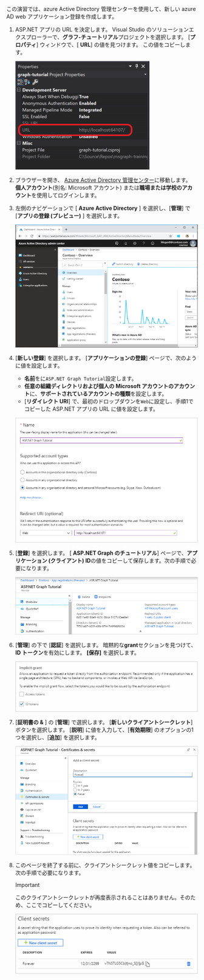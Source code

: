 <!-- markdownlint-disable MD002 MD041 -->

この演習では、azure Active Directory 管理センターを使用して、新しい azure AD web アプリケーション登録を作成します。

1. ASP.NET アプリの URL を決定します。 Visual Studio のソリューションエクスプローラーで、**グラフ-チュートリアル**プロジェクトを選択します。 [**プロパティ**] ウィンドウで、[ **URL**] の値を見つけます。 この値をコピーします。

    ![Visual Studio の [プロパティ] ウィンドウのスクリーンショット](./images/vs-project-url.png)

1. ブラウザーを開き、 [Azure Active Directory 管理センター](https://aad.portal.azure.com)に移動します。 **個人アカウント**(別名: Microsoft アカウント) または**職場または学校のアカウント**を使用してログインします。

1. 左側のナビゲーションで [ **Azure Active Directory** ] を選択し、[**管理**] で [**アプリの登録 (プレビュー)** ] を選択します。

    ![アプリの登録のスクリーンショット ](./images/aad-portal-app-registrations.png)

1. [**新しい登録**] を選択します。 [**アプリケーションの登録**] ページで、次のように値を設定します。

    - **名前**をに`ASP.NET Graph Tutorial`設定します。
    - **任意の組織ディレクトリおよび個人の Microsoft アカウントのアカウント**に、**サポートされているアカウントの種類**を設定します。
    - [**リダイレクト URI**] で、最初のドロップダウンを`Web`に設定し、手順1でコピーした ASP.NET アプリの URL に値を設定します。

    ![[アプリケーションの登録] ページのスクリーンショット](./images/aad-register-an-app.png)

1. [**登録**] を選択します。 [ **ASP.NET Graph のチュートリアル**] ページで、**アプリケーション (クライアント) ID**の値をコピーして保存します。次の手順で必要になります。

    ![新しいアプリの登録のアプリケーション ID のスクリーンショット](./images/aad-application-id.png)

1. [**管理**] の下で [**認証**] を選択します。 暗黙的な**grant**セクションを見つけて、 **ID トークン**を有効にします。 **[保存]** を選択します。

    ![暗黙的な grant セクションのスクリーンショット](./images/aad-implicit-grant.png)

1. [**証明書の &** ] の [**管理**] で選択します。 [**新しいクライアントシークレット**] ボタンを選択します。 [**説明**] に値を入力して、[**有効期限**] のオプションの1つを選択し、[**追加**] を選択します。

    ![[クライアントシークレットの追加] ダイアログのスクリーンショット](./images/aad-new-client-secret.png)

1. このページを終了する前に、クライアントシークレット値をコピーします。 次の手順で必要になります。

    > [!IMPORTANT]
    > このクライアントシークレットが再度表示されることはありません。そのため、ここでコピーしてください。

    ![新しく追加されたクライアントシークレットのスクリーンショット](./images/aad-copy-client-secret.png)
